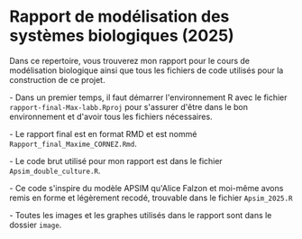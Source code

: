 # Rapport de modélisation des systèmes biologiques (2025)

Dans ce repertoire, vous trouverez mon rapport pour le cours de modélisation biologique ainsi que tous les fichiers de code utilisés pour la construction de ce projet.

\- Dans un premier temps, il faut démarrer l'environnement R avec le fichier `rapport-final-Max-labb.Rproj` pour s'assurer d'être dans le bon environnement et d'avoir tous les fichiers nécessaires.

\- Le rapport final est en format RMD et est nommé `Rapport_final_Maxime_CORNEZ.Rmd`.

\- Le code brut utilisé pour mon rapport est dans le fichier `Apsim_double_culture.R`.

\- Ce code s'inspire du modèle APSIM qu'Alice Falzon et moi-même avons remis en forme et légèrement recodé, trouvable dans le fichier `Apsim_2025.R`

\- Toutes les images et les graphes utilisés dans le rapport sont dans le dossier `image`.
